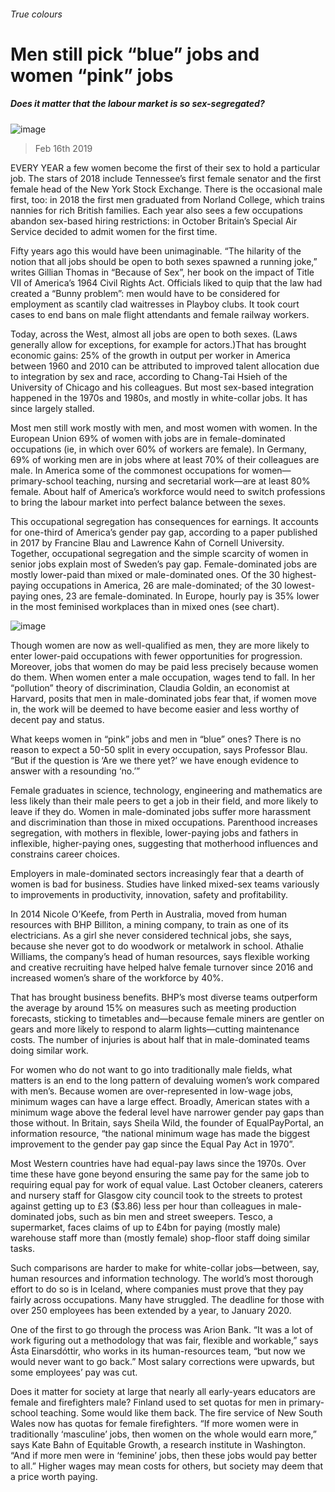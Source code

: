 ###### True colours
# Men still pick “blue” jobs and women “pink” jobs 
##### Does it matter that the labour market is so sex-segregated? 
![image](images/20190216_FNP001_0.jpg) 
> Feb 16th 2019 
 
EVERY YEAR a few women become the first of their sex to hold a particular job. The stars of 2018 include Tennessee’s first female senator and the first female head of the New York Stock Exchange. There is the occasional male first, too: in 2018 the first men graduated from Norland College, which trains nannies for rich British families. Each year also sees a few occupations abandon sex-based hiring restrictions: in October Britain’s Special Air Service decided to admit women for the first time. 
Fifty years ago this would have been unimaginable. “The hilarity of the notion that all jobs should be open to both sexes spawned a running joke,” writes Gillian Thomas in “Because of Sex”, her book on the impact of Title VII of America’s 1964 Civil Rights Act. Officials liked to quip that the law had created a “Bunny problem”: men would have to be considered for employment as scantily clad waitresses in Playboy clubs. It took court cases to end bans on male flight attendants and female railway workers. 
Today, across the West, almost all jobs are open to both sexes. (Laws generally allow for exceptions, for example for actors.)That has brought economic gains: 25% of the growth in output per worker in America between 1960 and 2010 can be attributed to improved talent allocation due to integration by sex and race, according to Chang-Tai Hsieh of the University of Chicago and his colleagues. But most sex-based integration happened in the 1970s and 1980s, and mostly in white-collar jobs. It has since largely stalled. 
Most men still work mostly with men, and most women with women. In the European Union 69% of women with jobs are in female-dominated occupations (ie, in which over 60% of workers are female). In Germany, 69% of working men are in jobs where at least 70% of their colleagues are male. In America some of the commonest occupations for women—primary-school teaching, nursing and secretarial work—are at least 80% female. About half of America’s workforce would need to switch professions to bring the labour market into perfect balance between the sexes. 
This occupational segregation has consequences for earnings. It accounts for one-third of America’s gender pay gap, according to a paper published in 2017 by Francine Blau and Lawrence Kahn of Cornell University. Together, occupational segregation and the simple scarcity of women in senior jobs explain most of Sweden’s pay gap. Female-dominated jobs are mostly lower-paid than mixed or male-dominated ones. Of the 30 highest-paying occupations in America, 26 are male-dominated; of the 30 lowest-paying ones, 23 are female-dominated. In Europe, hourly pay is 35% lower in the most feminised workplaces than in mixed ones (see chart). 
![image](images/20190216_FNC299.png) 
Though women are now as well-qualified as men, they are more likely to enter lower-paid occupations with fewer opportunities for progression. Moreover, jobs that women do may be paid less precisely because women do them. When women enter a male occupation, wages tend to fall. In her “pollution” theory of discrimination, Claudia Goldin, an economist at Harvard, posits that men in male-dominated jobs fear that, if women move in, the work will be deemed to have become easier and less worthy of decent pay and status. 
What keeps women in “pink” jobs and men in “blue” ones? There is no reason to expect a 50-50 split in every occupation, says Professor Blau. “But if the question is ‘Are we there yet?’ we have enough evidence to answer with a resounding ‘no.’” 
Female graduates in science, technology, engineering and mathematics are less likely than their male peers to get a job in their field, and more likely to leave if they do. Women in male-dominated jobs suffer more harassment and discrimination than those in mixed occupations. Parenthood increases segregation, with mothers in flexible, lower-paying jobs and fathers in inflexible, higher-paying ones, suggesting that motherhood influences and constrains career choices. 
Employers in male-dominated sectors increasingly fear that a dearth of women is bad for business. Studies have linked mixed-sex teams variously to improvements in productivity, innovation, safety and profitability. 
In 2014 Nicole O’Keefe, from Perth in Australia, moved from human resources with BHP Billiton, a mining company, to train as one of its electricians. As a girl she never considered technical jobs, she says, because she never got to do woodwork or metalwork in school. Athalie Williams, the company’s head of human resources, says flexible working and creative recruiting have helped halve female turnover since 2016 and increased women’s share of the workforce by 40%. 
That has brought business benefits. BHP’s most diverse teams outperform the average by around 15% on measures such as meeting production forecasts, sticking to timetables and—because female miners are gentler on gears and more likely to respond to alarm lights—cutting maintenance costs. The number of injuries is about half that in male-dominated teams doing similar work. 
For women who do not want to go into traditionally male fields, what matters is an end to the long pattern of devaluing women’s work compared with men’s. Because women are over-represented in low-wage jobs, minimum wages can have a large effect. Broadly, American states with a minimum wage above the federal level have narrower gender pay gaps than those without. In Britain, says Sheila Wild, the founder of EqualPayPortal, an information resource, “the national minimum wage has made the biggest improvement to the gender pay gap since the Equal Pay Act in 1970”. 
Most Western countries have had equal-pay laws since the 1970s. Over time these have gone beyond ensuring the same pay for the same job to requiring equal pay for work of equal value. Last October cleaners, caterers and nursery staff for Glasgow city council took to the streets to protest against getting up to £3 ($3.86) less per hour than colleagues in male-dominated jobs, such as bin men and street sweepers. Tesco, a supermarket, faces claims of up to £4bn for paying (mostly male) warehouse staff more than (mostly female) shop-floor staff doing similar tasks. 
Such comparisons are harder to make for white-collar jobs—between, say, human resources and information technology. The world’s most thorough effort to do so is in Iceland, where companies must prove that they pay fairly across occupations. Many have struggled. The deadline for those with over 250 employees has been extended by a year, to January 2020. 
One of the first to go through the process was Arion Bank. “It was a lot of work figuring out a methodology that was fair, flexible and workable,” says Ásta Einarsdóttir, who works in its human-resources team, “but now we would never want to go back.” Most salary corrections were upwards, but some employees’ pay was cut. 
Does it matter for society at large that nearly all early-years educators are female and firefighters male? Finland used to set quotas for men in primary-school teaching. Some would like them back. The fire service of New South Wales now has quotas for female firefighters. “If more women were in traditionally ‘masculine’ jobs, then women on the whole would earn more,” says Kate Bahn of Equitable Growth, a research institute in Washington. “And if more men were in ‘feminine’ jobs, then these jobs would pay better to all.” Higher wages may mean costs for others, but society may deem that a price worth paying. 
